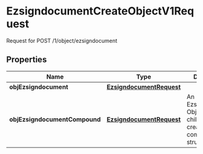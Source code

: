 

# EzsigndocumentCreateObjectV1Request

Request for POST /1/object/ezsigndocument

## Properties

| Name | Type | Description | Notes |
|------------ | ------------- | ------------- | -------------|
|**objEzsigndocument** | [**EzsigndocumentRequest**](EzsigndocumentRequest.md) |  |  [optional] |
|**objEzsigndocumentCompound** | [**EzsigndocumentRequest**](EzsigndocumentRequest.md) | An Ezsigndocument Object and children to create a complete structure |  [optional] |



